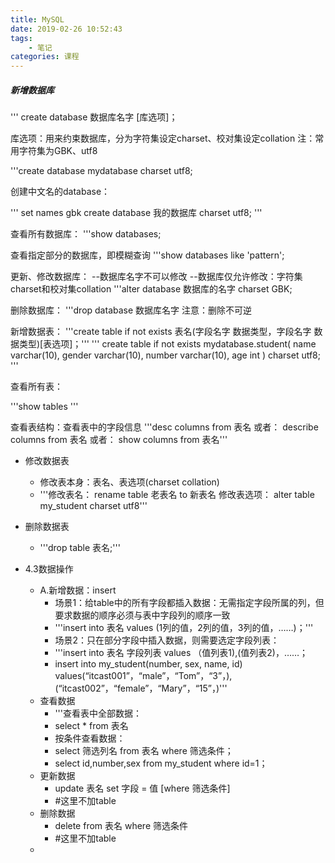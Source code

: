 ```yaml
---
title: MySQL
date: 2019-02-26 10:52:43
tags:
	- 笔记
categories: 课程
---
```


<h5>新增数据库</h5>

''' create database 数据库名字 [库选项]；

库选项：用来约束数据库，分为字符集设定charset、校对集设定collation
注：常用字符集为GBK、utf8


'''create database mydatabase charset utf8;

创建中文名的database：

'''
set names gbk
create database 我的数据库 charset utf8;
'''

查看所有数据库：
'''show databases;

查看指定部分的数据库，即模糊查询
'''show databases like 'pattern';

更新、修改数据库：
--数据库名字不可以修改
--数据库仅允许修改：字符集charset和校对集collation
'''alter database 数据库的名字 charset GBK;


删除数据库：
'''drop database 数据库名字
注意：删除不可逆

新增数据表：
'''create table if not exists 表名(字段名字 数据类型，字段名字 数据类型)[表选项]；'''
'''
create table if not exists mydatabase.student(
name varchar(10),
gender varchar(10),
number varchar(10), 
age int
)
charset utf8;
'''

查看所有表：

'''show tables '''

查看表结构：查看表中的字段信息
'''desc columns from 表名
或者：
describe columns from 表名
或者：
show columns from 表名'''


- 修改数据表
	- 修改表本身：表名、表选项(charset collation)
	- '''修改表名：
rename table 老表名 to 新表名
修改表选项：
alter table my_student charset utf8'''

- 删除数据表
	- '''drop table 表名;'''

- 4.3数据操作
	- A.新增数据：insert
		- 场景1：给table中的所有字段都插入数据：无需指定字段所属的列，但要求数据的顺序必须与表中字段列的顺序一致
		- '''insert into 表名 values (1列的值，2列的值，3列的值，……)；'''
		- 场景2：只在部分字段中插入数据，则需要选定字段列表：
		- '''insert into 表名 字段列表 values （值列表1),(值列表2)，……；
		- insert into my_student(number, sex, name, id) values(“itcast001”，“male”，“Tom”，“3”，),(“itcast002”，“female”，“Mary”，“15”，)'''
	- 查看数据
		- '''查看表中全部数据：
		- select * from 表名
		- 按条件查看数据：
		- select 筛选列名 from 表名 where 筛选条件；
		- select id,number,sex from my_student where id=1；
	- 更新数据
		- update 表名 set 字段 = 值 [where 筛选条件]
		- #这里不加table
	- 删除数据 
		- delete from 表名 where 筛选条件
		- #这里不加table
	- 